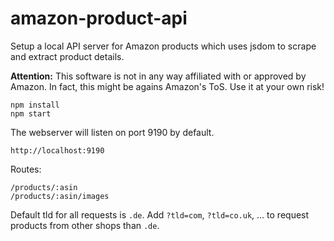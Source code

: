# amazon-product-api

Setup a local API server for Amazon products which uses jsdom to scrape and extract product details.

**Attention:** This software is not in any way affiliated with or approved by Amazon. In fact, this might be agains Amazon's ToS. Use it at your own risk!

```
npm install
npm start
```

The webserver will listen on port 9190 by default.
```
http://localhost:9190
```

Routes:
```
/products/:asin
/products/:asin/images
```

Default tld for all requests is `.de`. Add `?tld=com`, `?tld=co.uk`, ... to request products from other shops than `.de`.
